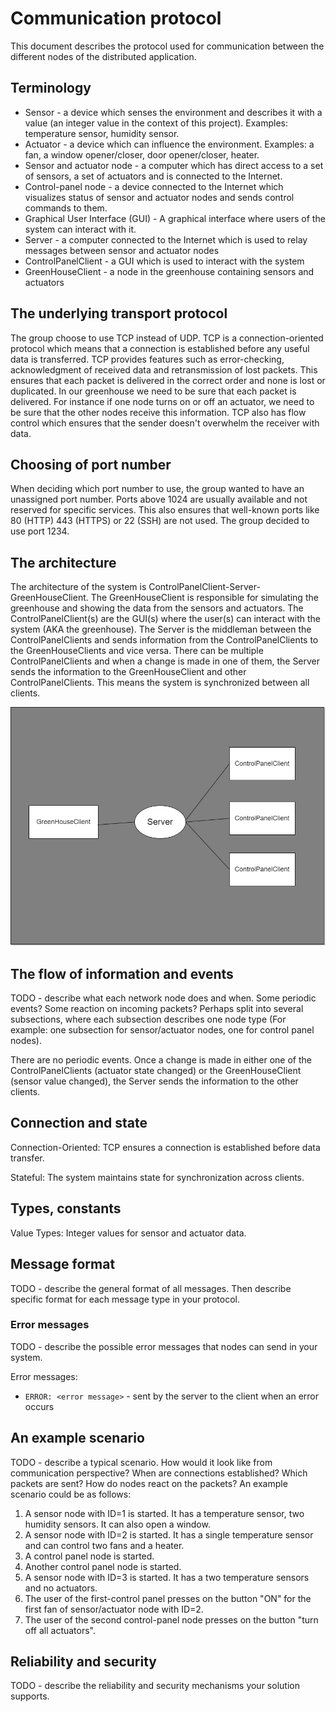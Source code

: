 # Communication protocol

This document describes the protocol used for communication between the different nodes of the
distributed application.

## Terminology

* Sensor - a device which senses the environment and describes it with a value (an integer value in
  the context of this project). Examples: temperature sensor, humidity sensor.
* Actuator - a device which can influence the environment. Examples: a fan, a window opener/closer,
  door opener/closer, heater.
* Sensor and actuator node - a computer which has direct access to a set of sensors, a set of
  actuators and is connected to the Internet.
* Control-panel node - a device connected to the Internet which visualizes status of sensor and
  actuator nodes and sends control commands to them.
* Graphical User Interface (GUI) - A graphical interface where users of the system can interact with
  it.
* Server - a computer connected to the Internet which is used to relay messages between sensor and
  actuator nodes
* ControlPanelClient - a GUI which is used to interact with the system
* GreenHouseClient - a node in the greenhouse containing sensors and actuators


## The underlying transport protocol

The group choose to use TCP instead of UDP. TCP is a connection-oriented protocol which means that
a connection is established before any useful data is transferred.
TCP provides features such as error-checking, acknowledgment of received data and retransmission of lost packets.
This ensures that each packet is delivered in the correct order and none is lost or duplicated.
In our greenhouse we need to be sure that each packet is delivered. For instance if one node turns on or off
an actuator, we need to be sure that the other nodes receive this information. TCP also has flow control 
which ensures that the sender doesn't overwhelm the receiver with data.

## Choosing of port number

When deciding which port number to use, the group wanted to have an unassigned port number. Ports above 1024
are usually available and not reserved for specific services. This also ensures that well-known ports like 80 (HTTP)
443 (HTTPS) or 22 (SSH) are not used. The group decided to use port 1234.


## The architecture

The architecture of the system is ControlPanelClient-Server-GreenHouseClient. The GreenHouseClient is responsible for 
simulating the greenhouse and showing the data from the sensors and actuators. The ControlPanelClient(s) are the GUI(s) where
the user(s) can interact with the system (AKA the greenhouse). The Server is the middleman between the ControlPanelClients and
sends information from the ControlPanelClients to the GreenHouseClients and vice versa. There can be multiple ControlPanelClients
and when a change is made in one of them, the Server sends the information to the GreenHouseClient and other ControlPanelClients.
This means the system is synchronized between all clients. 

![Alt text](images/NetworkArchitecture(1).png)

## The flow of information and events

TODO - describe what each network node does and when. Some periodic events? Some reaction on 
incoming packets? Perhaps split into several subsections, where each subsection describes one 
node type (For example: one subsection for sensor/actuator nodes, one for control panel nodes).

There are no periodic events. Once a change is made in either one of the ControlPanelClients (actuator state changed)
or the GreenHouseClient (sensor value changed), the Server sends the information to the other clients.


## Connection and state

Connection-Oriented: TCP ensures a connection is established before data transfer.

Stateful: The system maintains state for synchronization across clients.

## Types, constants

Value Types: Integer values for sensor and actuator data.

## Message format

TODO - describe the general format of all messages. Then describe specific format for each 
message type in your protocol.

### Error messages

TODO - describe the possible error messages that nodes can send in your system.

Error messages:
* `ERROR: <error message>` - sent by the server to the client when an error occurs

## An example scenario

TODO - describe a typical scenario. How would it look like from communication perspective? When 
are connections established? Which packets are sent? How do nodes react on the packets? An 
example scenario could be as follows:
1. A sensor node with ID=1 is started. It has a temperature sensor, two humidity sensors. It can
   also open a window.
2. A sensor node with ID=2 is started. It has a single temperature sensor and can control two fans
   and a heater.
3. A control panel node is started.
4. Another control panel node is started.
5. A sensor node with ID=3 is started. It has a two temperature sensors and no actuators.
6. The user of the first-control panel presses on the button "ON" for the first fan of
   sensor/actuator node with ID=2.
7. The user of the second control-panel node presses on the button "turn off all actuators".

## Reliability and security

TODO - describe the reliability and security mechanisms your solution supports.
